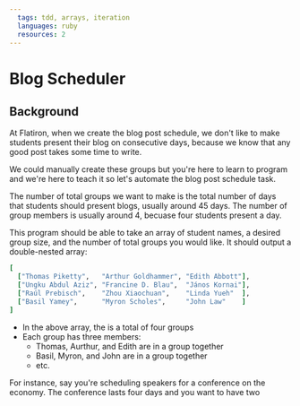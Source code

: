 ```yaml
---
  tags: tdd, arrays, iteration
  languages: ruby
  resources: 2
---
```


# Blog Scheduler

## Background

At Flatiron, when we create the blog post schedule, we don't like to make students present their blog on consecutive days, because we know that any good post takes some time to write.

We could manually create these groups but you're here to learn to program and we're here to teach it so let's automate the blog post schedule task.

The number of total groups we want to make is the total number of days that students should present blogs, usually around 45 days. The number of group members is usually around 4, becuase four students present a day.

This program should be able to take an array of student names, a desired group size, and the number of total groups you would like. It should output a double-nested array:

```ruby
[
  ["Thomas Piketty",   "Arthur Goldhammer", "Edith Abbott"],
  ["Ungku Abdul Aziz", "Francine D. Blau",  "János Kornai"],
  ["Raúl Prebisch",    "Zhou Xiaochuan",    "Linda Yueh"  ],
  ["Basil Yamey",      "Myron Scholes",     "John Law"    ]
]

```

* In the above array, the is a total of four groups
* Each group has three members:
  * Thomas, Aurthur, and Edith are in a group together
  * Basil, Myron, and John are in a group together
  * etc.

For instance, say you're scheduling speakers for a conference on the economy. The conference lasts four days and you want to have two economists talk on a day. That means the group size would be two, the total number of speakers per day, while the total number of groups would be four, the total number of days to fill.

```ruby
economists = [
  "Thomas Piketty", 
  "Arthur Goldhammer", 
  "Edith Abbott",
  "Ungku Abdul Aziz",
  "Francine D. Blau",
  "János Kornai",
  "Raúl Prebisch",
  "Zhou Xiaochuan"
]

num_of_speakers_a_day = 2
num_of_days = 4

result = create_groups(economists, num_of_speakers_a_day, num_of_days)

# =>
# [
#   ["Thomas Piketty",   "Arthur Goldhammer"],
#   ["Edith Abbott",     "Ungku Abdul Aziz" ],
#   ["Raúl Prebisch",    "Zhou Xiaochuan"   ],
#   ["Francine D. Blau", "János Kornai"     ]
# ]

result.length == 4
# => true

result.collect {|group| group.length == 2}
# => [true, true, true, true]
```

Easy, right?

However, things could get more complicated. For instance, say your conference now lasts five days. You haven't been able to get any other economists to speak, but you want three speakers a day. Well, now you'll have to repeat speakers.

You know that economists don't like speaking two days in a row because they need at least a full day to prepare for a talk. Well, you should be able to call on your program like

```ruby
economists = [
  "Thomas Piketty", 
  "Arthur Goldhammer", 
  "Edith Abbott",
  "Ungku Abdul Aziz",
  "Francine D. Blau",
  "János Kornai",
  "Raúl Prebisch",
  "Zhou Xiaochuan"
]

num_of_speakers_a_day = 3
num_of_days = 5

result = create_groups(economists, num_of_speakers_a_day, num_of_days)

# =>
# [
#   ["Thomas Piketty", "Edith Abbott", "Arthur Goldhammer"],
#   ["Ungku Abdul Aziz", "Francine D. Blau", "János Kornai"]
#   
#   ["Francine D. Blau","János Kornai"],
#   ["Raúl Prebisch", "Zhou Xiaochuan"]
# ]

result.length == 5
# => true

result.collect { |group| group.length == 3 }
# => [true, true, true, true]
```

## Instructions

* Create a method called `create_groups` accepts the following arguments in order:
  * Array of student names
  * Number of students that will present a day
  * Total number of blog-post presentation days
* This method should return an array of groups of of students with no student in adjacent groups.

## Resources
* [Ruby Docs](http://www.ruby-doc.org/) - [Array Documentation](http://www.ruby-doc.org/core-2.1.1/Array.html)
* [A Blog About Code](http://ablogaboutcode.com/) - [The & Operator in Ruby](http://ablogaboutcode.com/2012/01/04/the-ampersand-operator-in-ruby/)
